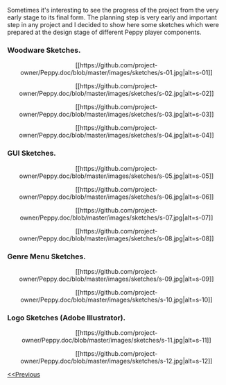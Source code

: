 Sometimes it's interesting to see the progress of the project from the very early stage to its final form. The planning step is very early and important step in any project and I decided to show here some sketches which were prepared at the design stage of different Peppy player components.

### Woodware Sketches.
<p align="center">
[[https://github.com/project-owner/Peppy.doc/blob/master/images/sketches/s-01.jpg|alt=s-01]]
</p>

<p align="center">
[[https://github.com/project-owner/Peppy.doc/blob/master/images/sketches/s-02.jpg|alt=s-02]]
</p>

<p align="center">
[[https://github.com/project-owner/Peppy.doc/blob/master/images/sketches/s-03.jpg|alt=s-03]]
</p>

<p align="center">
[[https://github.com/project-owner/Peppy.doc/blob/master/images/sketches/s-04.jpg|alt=s-04]]
</p>

### GUI Sketches.
<p align="center">
[[https://github.com/project-owner/Peppy.doc/blob/master/images/sketches/s-05.jpg|alt=s-05]]
</p>

<p align="center">
[[https://github.com/project-owner/Peppy.doc/blob/master/images/sketches/s-06.jpg|alt=s-06]]
</p>

<p align="center">
[[https://github.com/project-owner/Peppy.doc/blob/master/images/sketches/s-07.jpg|alt=s-07]]
</p>

<p align="center">
[[https://github.com/project-owner/Peppy.doc/blob/master/images/sketches/s-08.jpg|alt=s-08]]
</p>

### Genre Menu Sketches.
<p align="center">
[[https://github.com/project-owner/Peppy.doc/blob/master/images/sketches/s-09.jpg|alt=s-09]]
</p>

<p align="center">
[[https://github.com/project-owner/Peppy.doc/blob/master/images/sketches/s-10.jpg|alt=s-10]]
</p>

### Logo Sketches (Adobe Illustrator).
<p align="center">
[[https://github.com/project-owner/Peppy.doc/blob/master/images/sketches/s-11.jpg|alt=s-11]]
</p>

<p align="center">
[[https://github.com/project-owner/Peppy.doc/blob/master/images/sketches/s-12.jpg|alt=s-12]]
</p>

[<<Previous](https://github.com/project-owner/Peppy.doc/wiki/Finishing)
